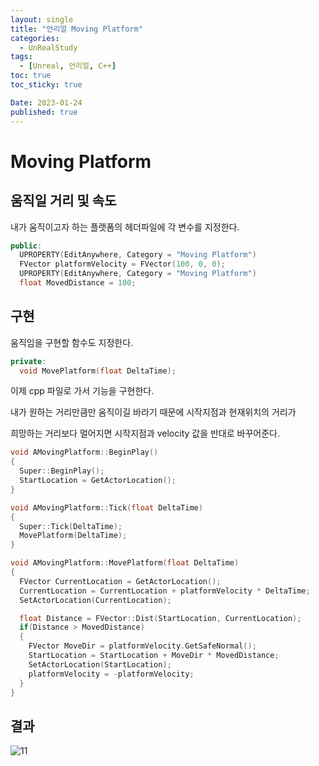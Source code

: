 ```yaml
---
layout: single
title: "언리얼 Moving Platform"
categories:
  - UnRealStudy
tags:
  - [Unreal, 언리얼, C++]
toc: true
toc_sticky: true

Date: 2023-01-24
published: true
---
```


# Moving Platform

## 움직일 거리 및 속도

내가 움직이고자 하는 플랫폼의 헤더파일에 각 변수를 지정한다.
```cpp
public:
  UPROPERTY(EditAnywhere, Category = "Moving Platform")
  FVector platformVelocity = FVector(100, 0, 0);
  UPROPERTY(EditAnywhere, Category = "Moving Platform")
  float MovedDistance = 100;
```

## 구현
움직임을 구현할 함수도 지정한다.
```cpp
private:
  void MovePlatform(float DeltaTime);
```
이제 cpp 파일로 가서 기능을 구현한다.

내가 원하는 거리만큼만 움직이길 바라기 때문에 시작지점과 현재위치의 거리가

희망하는 거리보다 멀어지면 시작지점과 velocity 값을 반대로 바꾸어준다.
```cpp
void AMovingPlatform::BeginPlay()
{
  Super::BeginPlay();
  StartLocation = GetActorLocation();
}

void AMovingPlatform::Tick(float DeltaTime)
{
  Super::Tick(DeltaTime);
  MovePlatform(DeltaTime);
}

void AMovingPlatform::MovePlatform(float DeltaTime)
{
  FVector CurrentLocation = GetActorLocation();
  CurrentLocation = CurrentLocation + platformVelocity * DeltaTime;
  SetActorLocation(CurrentLocation);

  float Distance = FVector::Dist(StartLocation, CurrentLocation);
  if(Distance > MovedDistance)
  {
    FVector MoveDir = platformVelocity.GetSafeNormal();
    StartLocation = StartLocation + MoveDir * MovedDistance;
    SetActorLocation(StartLocation);
    platformVelocity = -platformVelocity;
  }
}
```

## 결과
![11](https://user-images.githubusercontent.com/87271529/214235938-3bd4f887-b929-4646-97db-20a082bf2a4b.gif)
